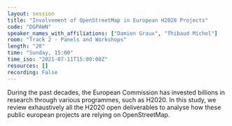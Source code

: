 ```yaml
---
layout: session
title: "Involvement of OpenStreetMap in European H2020 Projects"
code: "DGPAWN"
speaker_names_with_affiliations: ["Damien Graux", "Thibaud Michel"]
room: "Track 2 - Panels and Workshops"
length: "20"
time: "Sunday, 15:00"
time_iso: "2021-07-11T15:00:00Z"
resources: []
recording: False
---
```

During the past decades, the European Commission has invested billions in research through various programmes, such as H2020. In this study, we review exhaustively all the H2020 open deliverables to analyse how these public european projects are relying on OpenStreetMap.
